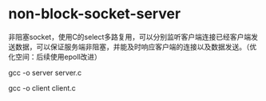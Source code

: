 # non-block-socket-server
非阻塞socket，使用C的select多路复用，可以分别监听客户端连接已经客户端发送数据，可以保证服务端非阻塞，并能及时响应客户端的连接以及数据发送。（优化空间：后续使用epoll改进）

gcc -o server server.c


gcc -o client client.c
